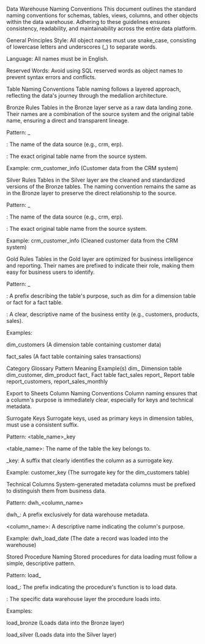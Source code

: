 
Data Warehouse Naming Conventions
This document outlines the standard naming conventions for schemas, tables, views, columns, and other objects within the data warehouse. Adhering to these guidelines ensures consistency, readability, and maintainability across the entire data platform.

General Principles
Style: All object names must use snake_case, consisting of lowercase letters and underscores (_) to separate words.

Language: All names must be in English.

Reserved Words: Avoid using SQL reserved words as object names to prevent syntax errors and conflicts.

Table Naming Conventions
Table naming follows a layered approach, reflecting the data's journey through the medallion architecture.

Bronze Rules
Tables in the Bronze layer serve as a raw data landing zone. Their names are a combination of the source system and the original table name, ensuring a direct and transparent lineage.

Pattern: <sourcesystem>_<entity>

<sourcesystem>: The name of the data source (e.g., crm, erp).

<entity>: The exact original table name from the source system.

Example: crm_customer_info (Customer data from the CRM system)

Silver Rules
Tables in the Silver layer are the cleaned and standardized versions of the Bronze tables. The naming convention remains the same as in the Bronze layer to preserve the direct relationship to the source.

Pattern: <sourcesystem>_<entity>

<sourcesystem>: The name of the data source (e.g., crm, erp).

<entity>: The exact original table name from the source system.

Example: crm_customer_info (Cleaned customer data from the CRM system)

Gold Rules
Tables in the Gold layer are optimized for business intelligence and reporting. Their names are prefixed to indicate their role, making them easy for business users to identify.

Pattern: <category>_<entity>

<category>: A prefix describing the table's purpose, such as dim for a dimension table or fact for a fact table.

<entity>: A clear, descriptive name of the business entity (e.g., customers, products, sales).

Examples:

dim_customers (A dimension table containing customer data)

fact_sales (A fact table containing sales transactions)

Category Glossary
Pattern	Meaning	Example(s)
dim_	Dimension table	dim_customer, dim_product
fact_	Fact table	fact_sales
report_	Report table	report_customers, report_sales_monthly

Export to Sheets
Column Naming Conventions
Column naming ensures that a column's purpose is immediately clear, especially for keys and technical metadata.

Surrogate Keys
Surrogate keys, used as primary keys in dimension tables, must use a consistent suffix.

Pattern: <table_name>_key

<table_name>: The name of the table the key belongs to.

_key: A suffix that clearly identifies the column as a surrogate key.

Example: customer_key (The surrogate key for the dim_customers table)

Technical Columns
System-generated metadata columns must be prefixed to distinguish them from business data.

Pattern: dwh_<column_name>

dwh_: A prefix exclusively for data warehouse metadata.

<column_name>: A descriptive name indicating the column's purpose.

Example: dwh_load_date (The date a record was loaded into the warehouse)

Stored Procedure Naming
Stored procedures for data loading must follow a simple, descriptive pattern.

Pattern: load_<layer>

load_: The prefix indicating the procedure's function is to load data.

<layer>: The specific data warehouse layer the procedure loads into.

Examples:

load_bronze (Loads data into the Bronze layer)

load_silver (Loads data into the Silver layer)
